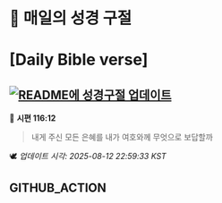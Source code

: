 # 🙏 매일의 성경 구절
# [Daily Bible verse]
## [![README에 성경구절 업데이트](https://github.com/DONGSUKA/first_test/actions/workflows/update-readme-bible.yml/badge.svg)](https://github.com/DONGSUKA/first_test/actions/workflows/update-readme-bible.yml)
<!-- START_BIBLE_VERSE -->
📖 **시편 116:12**
> 내게 주신 모든 은혜를 내가 여호와께 무엇으로 보답할까

🕊️ _업데이트 시각: 2025-08-12 22:59:33 KST_
  <!-- END_BIBLE_VERSE -->
## GITHUB_ACTION
